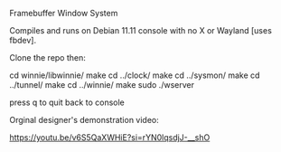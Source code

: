 Framebuffer Window System

Compiles and runs on Debian 11.11 console with no X or Wayland [uses fbdev].

Clone the repo then:

cd winnie/libwinnie/
make
cd ../clock/
make
cd ../sysmon/
make
cd ../tunnel/
make
cd ../winnie/
make
sudo ./wserver

press q to quit back to console

Orginal designer's demonstration video:

https://youtu.be/v6S5QaXWHiE?si=rYN0lqsdjJ-__shO
